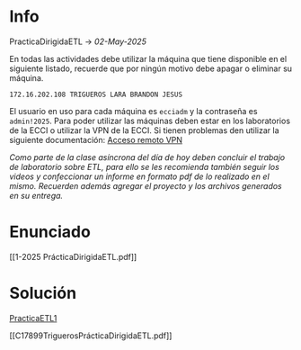 # Info
PracticaDirigidaETL -> _02-May-2025_

En todas las actividades debe utilizar la máquina que tiene disponible en el siguiente listado, recuerde que por ningún motivo debe apagar o eliminar su máquina.

```
172.16.202.108 TRIGUEROS LARA BRANDON JESUS
```

El usuario en uso para cada máquina es `ecciadm` y la contraseña es `admin!2025`.
Para poder utilizar las máquinas deben estar en los laboratorios de la ECCI o utilizar la VPN de la ECCI. Si tienen problemas den utilizar la siguiente documentación: [Acceso remoto VPN](https://www.ecci.ucr.ac.cr/colaboradores/procedimientos/acceso-remoto-por-red-privada-virtual-vpn-la-ecci)

_Como parte de la clase asíncrona del día de hoy deben concluir el trabajo de laboratorio sobre ETL, para ello se les recomienda también seguir los videos y confeccionar un informe en formato pdf de lo realizado en el mismo. Recuerden además agregar el proyecto y los archivos generados en su entrega._
# Enunciado
[[1-2025 PrácticaDirigidaETL.pdf]]

# Solución
[PracticaETL1](<file:///C:\Users\brand\OneDrive\Documents\ObsidianVault\Folders\Advanced Databases\PracticaETL1>)

[[C17899TriguerosPrácticaDirigidaETL.pdf]]



